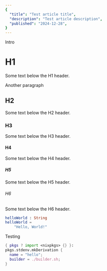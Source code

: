 ```yaml
---
{
  "title": "Test article title",
  "description": "Test article description",
  "published": "2024-12-28",
}
---
```


Intro

# H1

Some text below the H1 header.

Another paragraph

## H2

Some text below the H2 header.

### H3

Some text below the H3 header.

#### H4

Some text below the H4 header.

##### H5

Some text below the H5 header.

###### H6

Some text below the H6 header.

```elm
helloWorld : String
helloWorld =
    "Hello, World!"
```

Testing

```nix
{ pkgs ? import <nixpkgs> {} }:
pkgs.stdenv.mkDerivation {
  name = "hello";
  builder = ./builder.sh;
}
```
